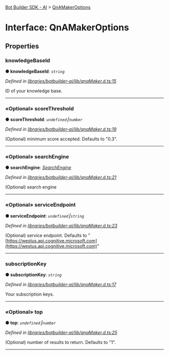 [Bot Builder SDK - AI](../README.md) > [QnAMakerOptions](../interfaces/botbuilder_ai.qnamakeroptions.md)



# Interface: QnAMakerOptions


## Properties
<a id="knowledgebaseid"></a>

###  knowledgeBaseId

**●  knowledgeBaseId**:  *`string`* 

*Defined in [libraries/botbuilder-ai/lib/qnaMaker.d.ts:15](https://github.com/Microsoft/botbuilder-js/blob/6102823/libraries/botbuilder-ai/lib/qnaMaker.d.ts#L15)*



ID of your knowledge base.




___

<a id="scorethreshold"></a>

### «Optional» scoreThreshold

**●  scoreThreshold**:  *`undefined`⎮`number`* 

*Defined in [libraries/botbuilder-ai/lib/qnaMaker.d.ts:19](https://github.com/Microsoft/botbuilder-js/blob/6102823/libraries/botbuilder-ai/lib/qnaMaker.d.ts#L19)*



(Optional) minimum score accepted. Defaults to "0.3".




___

<a id="searchengine"></a>

### «Optional» searchEngine

**●  searchEngine**:  *[SearchEngine]()* 

*Defined in [libraries/botbuilder-ai/lib/qnaMaker.d.ts:21](https://github.com/Microsoft/botbuilder-js/blob/6102823/libraries/botbuilder-ai/lib/qnaMaker.d.ts#L21)*



(Optional) search engine




___

<a id="serviceendpoint"></a>

### «Optional» serviceEndpoint

**●  serviceEndpoint**:  *`undefined`⎮`string`* 

*Defined in [libraries/botbuilder-ai/lib/qnaMaker.d.ts:23](https://github.com/Microsoft/botbuilder-js/blob/6102823/libraries/botbuilder-ai/lib/qnaMaker.d.ts#L23)*



(Optional) service endpoint. Defaults to "[https://westus.api.cognitive.microsoft.com](https://westus.api.cognitive.microsoft.com)"




___

<a id="subscriptionkey"></a>

###  subscriptionKey

**●  subscriptionKey**:  *`string`* 

*Defined in [libraries/botbuilder-ai/lib/qnaMaker.d.ts:17](https://github.com/Microsoft/botbuilder-js/blob/6102823/libraries/botbuilder-ai/lib/qnaMaker.d.ts#L17)*



Your subscription keys.




___

<a id="top"></a>

### «Optional» top

**●  top**:  *`undefined`⎮`number`* 

*Defined in [libraries/botbuilder-ai/lib/qnaMaker.d.ts:25](https://github.com/Microsoft/botbuilder-js/blob/6102823/libraries/botbuilder-ai/lib/qnaMaker.d.ts#L25)*



(Optional) number of results to return. Defaults to "1".




___


